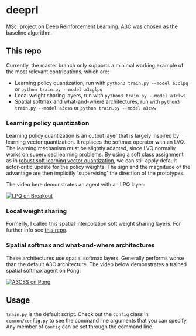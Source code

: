 # deeprl
MSc. project on Deep Reinforcement Learning. [A3C](http://proceedings.mlr.press/v48/mniha16.pdf) was chosen as the baseline algorithm.

## This repo
Currently, the master branch only supports a minimal working example of the most relevant contributions, which are:
- Learning policy quantization, run with `python3 train.py --model a3clpq` or `python train.py --model a3cglpq`
- Local weight sharing layers, run with `python3 train.py --model a3clws`
- Spatial softmax and what-and-where architectures, run with `python3 train.py --model a3css` or 
`python train.py --model a3cww`

### Learning policy quantization
Learning policy quantization is an output layer that is largely inspired by learning vector quantization. It replaces
the softmax operator with an LVQ. The learning mechanism must be slightly adapted, since LVQ normally works on 
supervised learning problems. By using a soft class assignment as in 
[robust soft learning vector quantization](http://ieeexplore.ieee.org/document/6790243/), we can still apply default
actor-critic update for the policy weights. The sign and the magnitude of the advantage are then implicitly 
'supervising' the direction of the prototypes.

The video here demonstrates an agent with an LPQ layer:

[![LPQ on Breakout](https://img.youtube.com/vi/4k5s9KrVp98/0.jpg)](https://www.youtube.com/watch?v=4k5s9KrVp98)

### Local weight sharing
Formerly, I called this spatial interpolation soft weight sharing layers. For further info see 
[this repo](github.com/jostosh/sisws).

### Spatial softmax and what-and-where architectures
These architectures use spatial softmax layers. Generally performs worse than the default A3C architecture. The video 
below demonstrates a trained spatial softmax agent on Pong:

[![A3CSS on Pong](https://img.youtube.com/vi/m4RcohCW4t4/0.jpg)](https://www.youtube.com/watch?v=m4RcohCW4t4)

## Usage
`train.py` is the default script. Check out the `Config` class in `common/config.py` to see the command line arguments 
that you can specify. Any member of `Config` can be set through the command line.
